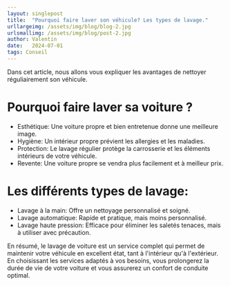 ```yaml
---
layout: singlepost
title:  "Pourquoi faire laver son véhicule? Les types de lavage."
urllargeimg: /assets/img/blog/blog-2.jpg
urlsmallimg: /assets/img/blog/post-2.jpg
author: Valentin
date:   2024-07-01
tags: Conseil
---
```


Dans cet article, nous allons vous expliquer les avantages de nettoyer réguliairement son véhicule. 

# Pourquoi faire laver sa voiture ?

  * Esthétique: Une voiture propre et bien entretenue donne une meilleure image.
  * Hygiène: Un intérieur propre prévient les allergies et les maladies.
  * Protection: Le lavage régulier protège la carrosserie et les éléments intérieurs de votre véhicule.
  * Revente: Une voiture propre se vendra plus facilement et à meilleur prix.

# Les différents types de lavage:

  * Lavage à la main: Offre un nettoyage personnalisé et soigné.
  * Lavage automatique: Rapide et pratique, mais moins personnalisé.
  * Lavage haute pression: Efficace pour éliminer les saletés tenaces, mais à utiliser avec précaution.


En résumé, le lavage de voiture est un service complet qui permet de maintenir votre véhicule en excellent état, tant à l'intérieur qu'à l'extérieur. En choisissant les services adaptés à vos besoins, vous prolongerez la durée de vie de votre voiture et vous assurerez un confort de conduite optimal.
